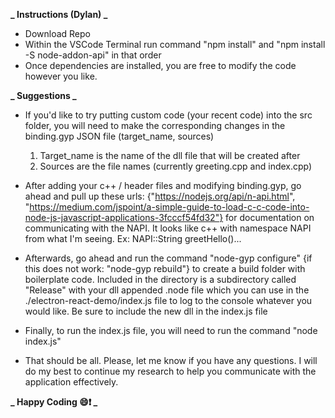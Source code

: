 **_ Instructions (Dylan) _**

- Download Repo
- Within the VSCode Terminal run command "npm install" and "npm install -S node-addon-api" in that order
- Once dependencies are installed, you are free to modify the code however you like.

**_ Suggestions _**

- If you'd like to try putting custom code (your recent code) into the src folder, you will need to make the corresponding changes in the binding.gyp JSON file (target_name, sources)

  1. Target_name is the name of the dll file that will be created after
  2. Sources are the file names (currently greeting.cpp and index.cpp)

- After adding your c++ / header files and modifying binding.gyp, go ahead and pull up these urls: {"https://nodejs.org/api/n-api.html", "https://medium.com/jspoint/a-simple-guide-to-load-c-c-code-into-node-js-javascript-applications-3fcccf54fd32"} for documentation on communicating with the NAPI. It looks like c++ with namespace NAPI from what I'm seeing.
  Ex: NAPI::String greetHello()...

- Afterwards, go ahead and run the command "node-gyp configure" {if this does not work: "node-gyp rebuild"} to create a build folder with boilerplate code. Included in the directory is a subdirectory called "Release" with your dll appended .node file which you can use in the ./electron-react-demo/index.js file to log to the console whatever you would like. Be sure to include the new dll in the index.js file

- Finally, to run the index.js file, you will need to run the command "node index.js"

- That should be all. Please, let me know if you have any questions. I will do my best to continue my research to help you communicate with the application effectively.

**_ Happy Coding 😄❗ _**
